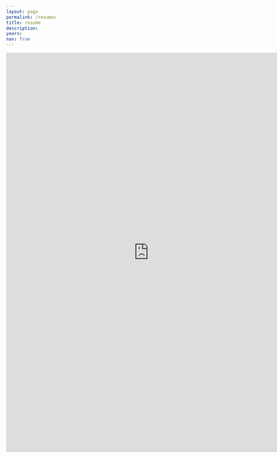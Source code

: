 ```yaml
---
layout: page
permalink: /resume/
title: resume
description: 
years: 
nav: True
---
```

<!-- _pages/publications.md -->
<iframe src="https://onedrive.live.com/embed?cid=A3620380E3656156&resid=A3620380E3656156%211948&authkey=AHtoPCn7aOINpJs&em=2" width="770" height="1080" frameborder="0" scrolling="no"></iframe>
